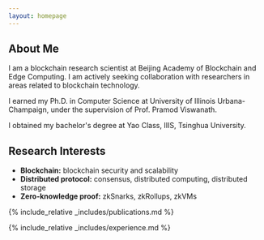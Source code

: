```yaml
---
layout: homepage
---
```


## About Me

I am a blockchain research scientist at Beijing Academy of Blockchain and Edge Computing. I am actively seeking collaboration with researchers in areas related to blockchain technology.

I earned my Ph.D. in Computer Science at University of Illinois Urbana-Champaign, under the supervision of Prof. Pramod Viswanath.

I obtained my bachelor's degree at Yao Class, IIIS, Tsinghua University.

## Research Interests

- **Blockchain:** blockchain security and scalability
- **Distributed protocol:** consensus, distributed computing, distributed storage
- **Zero-knowledge proof:** zkSnarks, zkRollups, zkVMs

{% include_relative _includes/publications.md %}

{% include_relative _includes/experience.md %}
